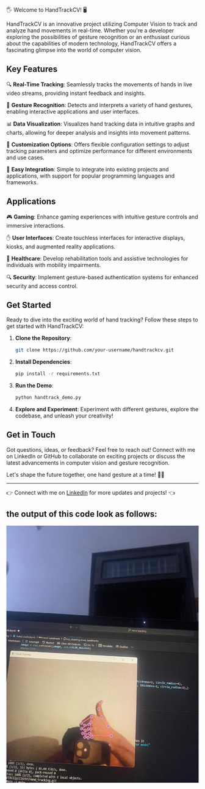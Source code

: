 🖐️ Welcome to HandTrackCV! 🖥️

HandTrackCV is an innovative project utilizing Computer Vision to track and analyze hand movements in real-time. Whether you're a developer exploring the possibilities of gesture recognition or an enthusiast curious about the capabilities of modern technology, HandTrackCV offers a fascinating glimpse into the world of computer vision.

## Key Features

🔍 **Real-Time Tracking**: Seamlessly tracks the movements of hands in live video streams, providing instant feedback and insights.

🤚 **Gesture Recognition**: Detects and interprets a variety of hand gestures, enabling interactive applications and user interfaces.

📊 **Data Visualization**: Visualizes hand tracking data in intuitive graphs and charts, allowing for deeper analysis and insights into movement patterns.

🔧 **Customization Options**: Offers flexible configuration settings to adjust tracking parameters and optimize performance for different environments and use cases.

🚀 **Easy Integration**: Simple to integrate into existing projects and applications, with support for popular programming languages and frameworks.

## Applications

🎮 **Gaming**: Enhance gaming experiences with intuitive gesture controls and immersive interactions.

✋ **User Interfaces**: Create touchless interfaces for interactive displays, kiosks, and augmented reality applications.

👋 **Healthcare**: Develop rehabilitation tools and assistive technologies for individuals with mobility impairments.

🔍 **Security**: Implement gesture-based authentication systems for enhanced security and access control.

## Get Started

Ready to dive into the exciting world of hand tracking? Follow these steps to get started with HandTrackCV:

1. **Clone the Repository**: 

    ```bash
    git clone https://github.com/your-username/handtrackcv.git
    ```

2. **Install Dependencies**: 

    ```bash
    pip install -r requirements.txt
    ```

3. **Run the Demo**: 

    ```bash
    python handtrack_demo.py
    ```

4. **Explore and Experiment**: Experiment with different gestures, explore the codebase, and unleash your creativity!

## Get in Touch

Got questions, ideas, or feedback? Feel free to reach out! Connect with me on LinkedIn or GitHub to collaborate on exciting projects or discuss the latest advancements in computer vision and gesture recognition.

Let's shape the future together, one hand gesture at a time! 🚀🤚

---
👉 Connect with me on [LinkedIn](https://www.linkedin.com/in/aditya-goswami-456511227/) for more updates and projects! 👈


## the output of this code look as follows:
![handtrack_img.jpg](handtrack_img.jpg)
